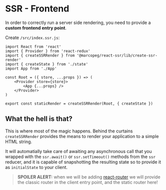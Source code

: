 # SSR - Frontend

In order to correctly run a server side rendering, you need to provide a
**custom frontend entry point**.

Create `/src/index.ssr.js`:

    import React from 'react'
    import { Provider } from 'react-redux'
    import { createSSRRender } from '@marcopeg/react-ssr/lib/create-ssr-render'
    import { createState } from './state'
    import App from './App'

    const Root = ({ store, ...props }) => (
        <Provider store={store}>
            <App {...props} />
        </Provider>
    )    

    export const staticRender = createSSRRender(Root, { createState })

## What the hell is that?

This is where most of the magic happens. Behind the curtains `createSSRRender` provides
the means to render your application to a simple HTML string.

It will automatially take care of awaiting any asynchronous call that you wrapped with
the `ssr.await()` or `ssr.setTimeout()` methods from the `ssr` reducer, and it is capable
of snapshotting the resulting state so to provide it as `initialState` to your client.

> **SPOILER ALERT:** when we will be adding
> [react-router](https://reacttraining.com/react-router/) we will provide the classic
> router in the client entry point, and the static router here!

